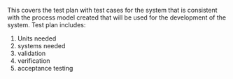 This covers the test plan with test cases for the system that is consistent with the process model created that will be used for the development of the system.
Test plan includes:
1. Units needed
2. systems needed
3. validation
4. verification
5. acceptance testing
